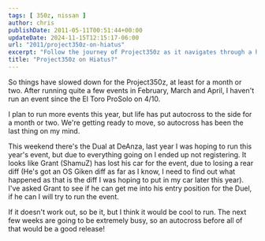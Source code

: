 ```yaml
---
tags: [ 350z, nissan ]
author: chris
publishDate: 2011-05-11T00:51:44+00:00
updateDate: 2024-11-15T12:15:17-06:00
url: "2011/project350z-on-hiatus"
excerpt: "Follow the journey of Project350z as it navigates through a hectic schedule, possible participation in the Dual at DeAnza, and imminent relocation pre..."
title: "Project350z on Hiatus?"
---
```


So things have slowed down for the Project350z, at least for a month or two. After running quite a few events in February, March and April, I haven't run an event since the El Toro ProSolo on 4/10.

I plan to run more events this year, but life has put autocross to the side for a month or two. We're getting ready to move, so autocross has been the last thing on my mind.

This weekend there's the Dual at DeAnza, last year I was hoping to run this year's event, but due to everything going on I ended up not registering. It looks like Grant (ShamuZ) has lost his car for the event, due to losing a rear diff (He's got an OS Giken diff as far as I know, I need to find out what happened as that is the diff I was hoping to put in my car later this year). I've asked Grant to see if he can get me into his entry position for the Duel, if he can I will try to run the event.

If it doesn't work out, so be it, but I think it would be cool to run. The next few weeks are going to be extremely busy, so an autocross before all of that would be a good release!
